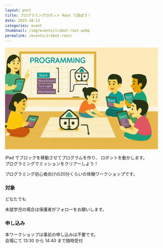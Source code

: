 ```yaml
---
layout: post
title: プログラミングロボット Root で遊ぼう！
date: 2025-10-13
categories: event
thumbnail: /img/events/irobot-root.webp
permalink: /events/irobot-root/
---
```


<img class='w-full pb-8' src='/img/events/irobot-root.webp' alt='プログラミングロボット Root で遊ぼう！'>

iPad でブロックを移動させてプログラムを作り、 ロボットを動かします。<br>
プログラミングでミッションをクリアーしよう！

プログラミング初心者向けの20分くらいの体験ワークショップです。

### 対象

どなたでも

未就学児の場合は保護者がフォローをお願いします。

### 申し込み

本ワークショップは事前の申し込みは不要です。<br>
会場にて 13:30 から 14:40 まで随時受付
